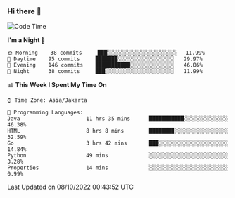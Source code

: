 ### Hi there 👋

<!--
**rmsubekti/rmsubekti** is a ✨ _special_ ✨ repository because its `README.md` (this file) appears on your GitHub profile.

Here are some ideas to get you started:

- 🔭 I’m currently working on ...
- 🌱 I’m currently learning ...
- 👯 I’m looking to collaborate on ...
- 🤔 I’m looking for help with ...
- 💬 Ask me about ...
- 📫 How to reach me: ...
- 😄 Pronouns: ...
- ⚡ Fun fact: ...
-->

<!--START_SECTION:waka-->
![Code Time](http://img.shields.io/badge/Code%20Time-539%20hrs%203%20mins-blue)

**I'm a Night 🦉** 

```text
🌞 Morning    38 commits     ███░░░░░░░░░░░░░░░░░░░░░░   11.99% 
🌆 Daytime    95 commits     ███████░░░░░░░░░░░░░░░░░░   29.97% 
🌃 Evening    146 commits    ███████████░░░░░░░░░░░░░░   46.06% 
🌙 Night      38 commits     ███░░░░░░░░░░░░░░░░░░░░░░   11.99%

```


📊 **This Week I Spent My Time On** 

```text
⌚︎ Time Zone: Asia/Jakarta

💬 Programming Languages: 
Java                     11 hrs 35 mins      ███████████░░░░░░░░░░░░░░   46.38% 
HTML                     8 hrs 8 mins        ████████░░░░░░░░░░░░░░░░░   32.59% 
Go                       3 hrs 42 mins       ███░░░░░░░░░░░░░░░░░░░░░░   14.84% 
Python                   49 mins             ░░░░░░░░░░░░░░░░░░░░░░░░░   3.28% 
Properties               14 mins             ░░░░░░░░░░░░░░░░░░░░░░░░░   0.99%

```


 Last Updated on 08/10/2022 00:43:52 UTC
<!--END_SECTION:waka-->
